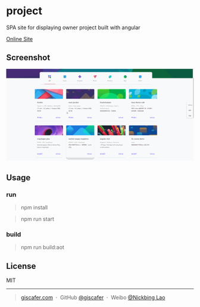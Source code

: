 # project
SPA site for displaying owner project built with angular

[Online Site](http://project.giscafer.com)


## Screenshot

![](./screenshot/demo.gif)


## Usage

### run

> npm install

> npm run start

### build

> npm run build:aot


## License

MIT

---

> [giscafer.com](http://giscafer.com) &nbsp;&middot;&nbsp;
> GitHub [@giscafer](https://github.com/giscafer) &nbsp;&middot;&nbsp;
> Weibo [@Nickbing Lao](https://weibo.com/laohoubin)


